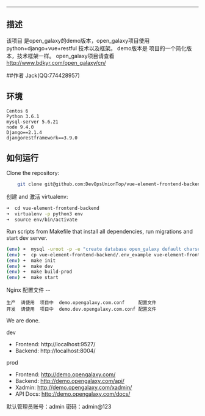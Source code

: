 ---

## 描述

该项目 是open_galaxy的demo版本，open_galaxy项目使用python+django+vue+restful 技术以及框架。 demo版本是 项目的一个简化版本，技术框架一样。
open_galaxy项目请查看 http://www.bdkyr.com/open_galaxy/cn/

##作者
 Jack(QQ:774428957)

## 环境

```
Centos 6
Python 3.6.1
mysql-server 5.6.21
node 9.4.0
Django==2.1.4
djangorestframework==3.9.0
```

## 如何运行

Clone the repository:

```zsh
    git clone git@github.com:DevOpsUnionTop/vue-element-frontend-backend.git
```

创建 and 激活 virtualenv:

```zsh
➜  cd vue-element-frontend-backend
➜  virtualenv -p python3 env
➜  source env/bin/activate
```

Run scripts from Makefile that install all dependencies, run migrations and start dev server.

```zsh
(env) ➜  mysql -uroot -p -e "create database open_galaxy default charset utf8;"
(env) ➜  cp vue-element-frontend-backend/.env_example vue-element-frontend-backend/.env  #按照 自己的数据库，redis 等进行配置  
(env) ➜  make init
(env) ➜  make dev
(env) ➜  make build-prod
(env) ➜  make start
```

Nginx 配置文件 --

```
生产  请使用  项目中  demo.opengalaxy.com.conf     配置文件
开发  请使用  项目中  demo.dev.opengalaxy.com.conf 配置文件
```

We are done.

dev

- Frontend: http://localhost:9527/
- Backend: http://localhost:8004/

prod

- Frontend: http://demo.opengalaxy.com/
- Backend: http://demo.opengalaxy.com/api/
- Xadmin: http://demo.opengalaxy.com/xadmin/
- API Docs: http://demo.opengalaxy.com/docs/

默认管理员账号：admin   密码：admin@123
